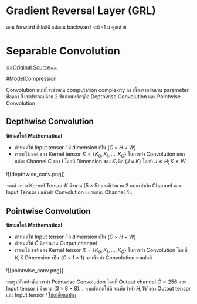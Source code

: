 # Gradient Reversal Layer (GRL)
ตอน forward ก็ปกติดี แต่ตอน backward จะมี -1 มาคูณด้วย

# Separable Convolution
[==Original Source==](https://towardsdatascience.com/a-basic-introduction-to-separable-convolutions-b99ec3102728)

#ModelCompression

Convolution แบบนี้จะช่วยลด computation complexity ลง เนื่องจากจำนวน parameter ที่ลดลง ซึ่งจะประกอบด้วย 2 ขั้นตอนหลักๆคือ Depthwise Convolution และ Pointwise Convolution
## Depthwise Convolution
**นิยามสไตล์ Mathematical**
- กำหนดให้ Input tensor $I$ มี dimension เป็น $(C\times H\times W)$ 
- เราจะใช้ set ของ Kernel tensor $K=\{K_0, K_1, ..., K_C\}$ ในการทำ Convolution แยกแต่ละ Channel $C$ ของ $I$  โดยที่ Dimension ของ $K_i$ คือ $(J \times K)$ โดยที่ $J \leq H ; K\leq W$

![[depthwise_conv.png]]

จากตัวอย่าง Kernel Tensor $K$ มีขนาด $(5\times 5)$ และมีจำนวน 3 แผ่นเท่ากับ Channel ของ Input Tensor $I$ แล้วทำ Convolution แยกแต่ละ Channel กัน

## Pointwise Convolution
**นิยามสไตล์ Mathematical**
- กำหนดให้ Input tensor $I$ มี dimension เป็น $(C\times H\times W)$ 
- กำหนดให้ $\hat{C}$ คือจำนวน Output channel
- เราจะใช้ set ของ Kernel tensor $K=\{K_0, K_1, ..., K_{\hat{C}}\}$  ในการทำ Convolution โดยที่ $K_i$ มี Dimension เป็น $(C \times 1 \times 1)$  จากนั้นทำ Convolution ตามปกติ

![[pointwise_conv.png]]

จากรูปตัวอย่างคือการทำ Pointwise Convolution โดยที่ Output channel $\hat{C} = 256$  และ Input tensor $I$ มีขนาด $(3\times8\times8)$... หากสังเกตให้ดี จะเห็นว่าค่า $H,W$ ของ Output tensor และ Input tensor $I$ <ins>ไม่เปลี่ยนแปลง</ins>